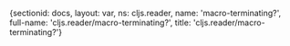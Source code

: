 {sectionid: docs, layout: var, ns: cljs.reader, name: 'macro-terminating?', full-name: 'cljs.reader/macro-terminating?',
  title: 'cljs.reader/macro-terminating?'}

